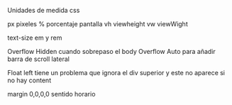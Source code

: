 Unidades de medida css

px pixeles
% porcentaje pantalla
vh viewheight
vw viewWight

text-size em y rem

Overflow Hidden cuando sobrepaso el body
Overflow Auto para añadir barra de scroll lateral

Float left tiene un problema que ignora el div superior y este no aparece si no hay content

margin 0,0,0,0 sentido horario